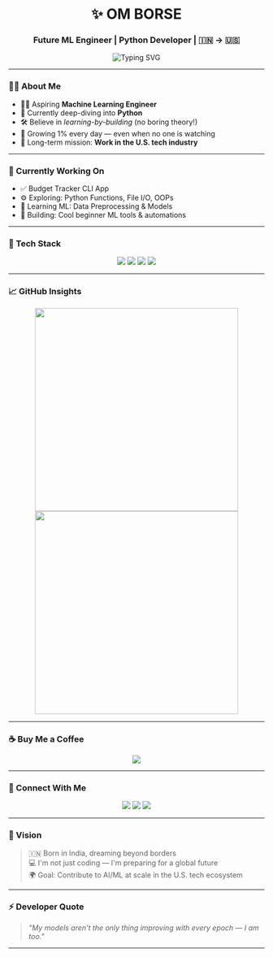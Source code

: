 <h1 align="center">✨ OM BORSE</h1>
<h3 align="center">Future ML Engineer | Python Developer | 🇮🇳 → 🇺🇸</h3>

<p align="center">
  <img src="https://readme-typing-svg.herokuapp.com?font=Fira+Code&size=22&pause=1000&center=true&vCenter=true&width=450&lines=Code.+Learn.+Repeat.;ML+Engineer+in+the+Making...;Consistency+is+Greater+Than+Talent" alt="Typing SVG">
</p>

---

### 🙋‍♂️ About Me

- 👨‍💻 Aspiring **Machine Learning Engineer**
- 🐍 Currently deep-diving into **Python**
- 🛠️ Believe in *learning-by-building* (no boring theory!)
- 🌱 Growing 1% every day — even when no one is watching
- 🧠 Long-term mission: **Work in the U.S. tech industry**

---

### 📌 Currently Working On

- ✅ Budget Tracker CLI App
- ⚙️ Exploring: Python Functions, File I/O, OOPs
- 🤖 Learning ML: Data Preprocessing & Models
- 🧪 Building: Cool beginner ML tools & automations

---

### 🧰 Tech Stack

<p align="center">
  <img src="https://img.shields.io/badge/Python-3776AB?style=flat-rounded&logo=python&logoColor=yellow"/>
  <img src="https://img.shields.io/badge/Git-F05032?style=flat-rounded&logo=git&logoColor=white"/>
  <img src="https://img.shields.io/badge/GitHub-181717?style=flat-rounded&logo=github&logoColor=white"/>
  <img src="https://img.shields.io/badge/VS%20Code-0078D7?style=flat-rounded&logo=visual-studio-code&logoColor=white"/>
</p>

---

### 📈 GitHub Insights

<p align="center">
  <img src="https://github-readme-stats.vercel.app/api?username=Omborse08&show_icons=true&theme=calm&border_radius=10" width="400"/>
  <img src="https://github-readme-stats.vercel.app/api/top-langs/?username=Omborse08&layout=compact&theme=calm&border_radius=10" width="400"/>
</p>

---

### ☕ Buy Me a Coffee

<p align="center">
  <a href="https://buymeacoffee.com/omborse">
    <img src="https://img.shields.io/badge/Buy_Me_Coffee-yellow?style=flat-rounded&logo=buymeacoffee&logoColor=black">
  </a>
</p>

---

### 🔗 Connect With Me

<p align="center">
  <a href="mailto:omborse48@gmail.com"><img src="https://img.shields.io/badge/Email-Me-red?style=flat-rounded&logo=gmail&logoColor=white"></a>
  <a href="https://www.linkedin.com/in/omborse07/"><img src="https://img.shields.io/badge/LinkedIn-Profile-blue?style=flat-rounded&logo=linkedin"></a>
  <a href="https://github.com/Omborse08"><img src="https://img.shields.io/badge/GitHub-Profile-black?style=flat-rounded&logo=github"></a>
</p>

---

### 🚀 Vision

> 🇮🇳 Born in India, dreaming beyond borders  
> 💻 I'm not just coding — I'm preparing for a global future  
> 🌍 Goal: Contribute to AI/ML at scale in the U.S. tech ecosystem

---

### ⚡ Developer Quote

> *"My models aren't the only thing improving with every epoch — I am too."*

---

